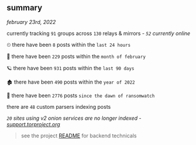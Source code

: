 
## summary
_february 23rd, 2022_

currently tracking `91` groups across `130` relays & mirrors - _`52` currently online_

⏲ there have been `8` posts within the `last 24 hours`

🦈 there have been `229` posts within the `month of february`

🪐 there have been `931` posts within the `last 90 days`

🏚 there have been `490` posts within the `year of 2022`

🦕 there have been `2776` posts `since the dawn of ransomwatch`

there are `48` custom parsers indexing posts

_`20` sites using v2 onion services are no longer indexed - [support.torproject.org](https://support.torproject.org/onionservices/v2-deprecation/)_

> see the project [README](https://github.com/thetanz/ransomwatch#ransomwatch--) for backend technicals
